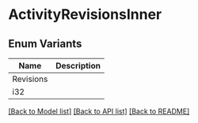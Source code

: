 # ActivityRevisionsInner

## Enum Variants

| Name | Description |
|---- | -----|
| Revisions |  |
| i32 |  |

[[Back to Model list]](../README.md#documentation-for-models) [[Back to API list]](../README.md#documentation-for-api-endpoints) [[Back to README]](../README.md)


